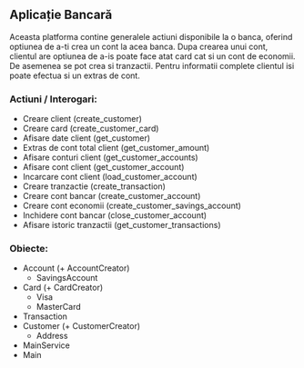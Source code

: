 ## Aplicație Bancară
Aceasta platforma contine generalele actiuni disponibile la o banca, oferind optiunea de a-ti crea un cont la acea banca. Dupa crearea unui cont, clientul are optiunea de a-is poate face atat card cat si un cont de economii. De asemenea se pot crea si tranzactii. Pentru informatii complete clientul isi poate efectua si un extras de cont.


### Actiuni / Interogari:
 - Creare client (create_customer)
 - Creare card (create_customer_card)
 - Afisare date client (get_customer)
 - Extras de cont total client (get_customer_amount)
 - Afisare conturi client (get_customer_accounts)
 - Afisare cont client (get_customer_account)
 - Incarcare cont client (load_customer_account)
 - Creare tranzactie (create_transaction)
 - Creare cont bancar (create_customer_account)
 - Creare cont economii (create_customer_savings_account)
 - Inchidere cont bancar (close_customer_account)
 - Afisare istoric tranzactii (get_customer_transactions)

### Obiecte:
 - Account (+ AccountCreator)
   - SavingsAccount
 - Card (+ CardCreator)
   - Visa
   - MasterCard
 - Transaction
 - Customer (+ CustomerCreator)
   - Address
 - MainService
 - Main


